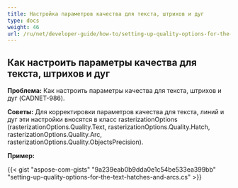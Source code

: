 ```yaml
---
title: Настройка параметров качества для текста, штрихов и дуг
type: docs
weight: 46
url: /ru/net/developer-guide/how-to/setting-up-quality-options-for-the-text-hatches-and-arcs/
---
```


## **Как настроить параметры качества для текста, штрихов и дуг**

**Проблема:** Как настроить параметры качества для текста, штрихов и дуг (CADNET-986).

**Советы:** Для корректировки параметров качества для текста, линий и дуг эти настройки вносятся в класс rasterizationOptions (rasterizationOptions.Quality.Text, rasterizationOptions.Quality.Hatch, rasterizationOptions.Quality.Arc, rasterizationOptions.Quality.ObjectsPrecision).

**Пример:**

{{< gist "aspose-com-gists" "9a239eab0b9dda0e1c54be533ea399bb" "setting-up-quality-options-for-the-text-hatches-and-arcs.cs" >}}
